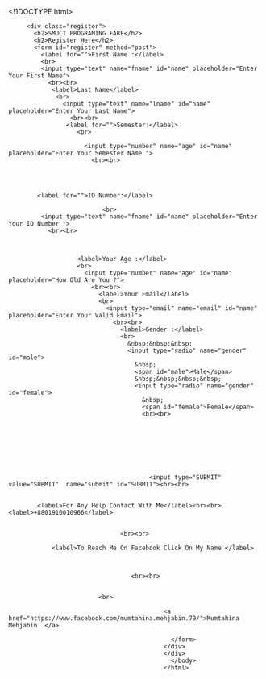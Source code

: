 <!1DOCTYPE html>
<html lang="en">
<head>
   <meta charset="UTF-8">
   <meta http-equip="X-UA-Compatible" content="IE=edge">
   <meta name="viewport" content="width=device-width,initial-scale=1.0"> 
     <title>Registration from</title>
     <link rel="stylesheet" href="style.css" type="text/css">
       </head>
     <body>
       <div class="main">
        
         <div class="register">
           <h2>SMUCT PROGRAMING FARE</h2>
           <h2>Register Here</h2>
           <form id="register" method="post">
             <label for="">First Name :</label>
             <br>
             <input type="text" name="fname" id="name" placeholder="Enter Your First Name">
               <br><br>
                <label>Last Name</label>
                 <br>
                   <input type="text" name="lname" id="name" placeholder="Enter Your Last Name">
                     <br><br>
                    <label for="">Semester:</label>
                       <br> 
                       
                         <input type="number" name="age" id="name" placeholder="Enter Your Semester Name ">
                           <br><br> 
                       
                       
                       
                       
            <label for="">ID Number:</label>
                             
                              <br>
             <input type="text" name="fname" id="name" placeholder="Enter Your ID Number ">
               <br><br>
                       
                       
                       
                       <label>Your Age :</label>
                       <br>
                         <input type="number" name="age" id="name" placeholder="How Old Are You ?">
                           <br><br>
                             <label>Your Email</label>
                             <br>
                               <input type="email" name="email" id="name" placeholder="Enter Your Valid Email">
                                 <br><br>
                                   <label>Gender :</label>
                                   <br>
                                     &nbsp;&nbsp;&nbsp;
                                     <input type="radio" name="gender" id="male">
                                       &nbsp;
                                       <span id="male">Male</span>
                                       &nbsp;&nbsp;&nbsp;&nbsp;
                                       <input type="radio" name="gender" id="female">
                                         &nbsp;
                                         <span id="female">Female</span>
                                         <br><br>
                                           
                                                 
                                                 
                                            
                                                                                               

                                           
                                           
                                           <input type="SUBMIT" value="SUBMIT"  name="submit" id="SUBMIT"><br><br>
                                     
                                         
            <label>For Any Help Contact With Me</label><br><br>  <label>+8801910010966</label>
                                      
                                      
                                   <br><br>    
                                      
                <label>To Reach Me On Facebook Click On My Name </label>                      
                                      
                                   
                                     
                                      <br><br>
                                       
                                      
                             <br>                 
                                                 
                                               <a href="https://www.facebook.com/mumtahina.mehjabin.79/">Mumtahina Mehjabin  </a>
                                                 
                                                 </form>
                                               </div>
                                               </div>
                                                 </body>
                                               </html>
